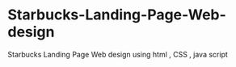 # Starbucks-Landing-Page-Web-design
Starbucks Landing Page Web design using html , CSS , java script
